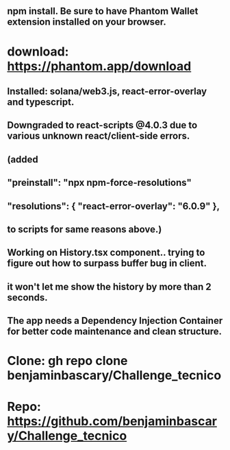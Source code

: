 ## npm install. Be sure to have Phantom Wallet extension installed on your browser.
# download: https://phantom.app/download

## Installed: solana/web3.js, react-error-overlay and typescript.

## Downgraded to react-scripts @4.0.3 due to various unknown react/client-side errors.
## (added 
##      "preinstall": "npx npm-force-resolutions" 
##      "resolutions": { "react-error-overlay": "6.0.9" },
##  to scripts for same reasons above.)

## Working on History.tsx component.. trying to figure out how to surpass buffer bug in client.
## it won't let me show the history by more than 2 seconds.

## The app needs a Dependency Injection Container for better code maintenance and clean structure.






# Clone: gh repo clone benjaminbascary/Challenge_tecnico

# Repo: https://github.com/benjaminbascary/Challenge_tecnico
